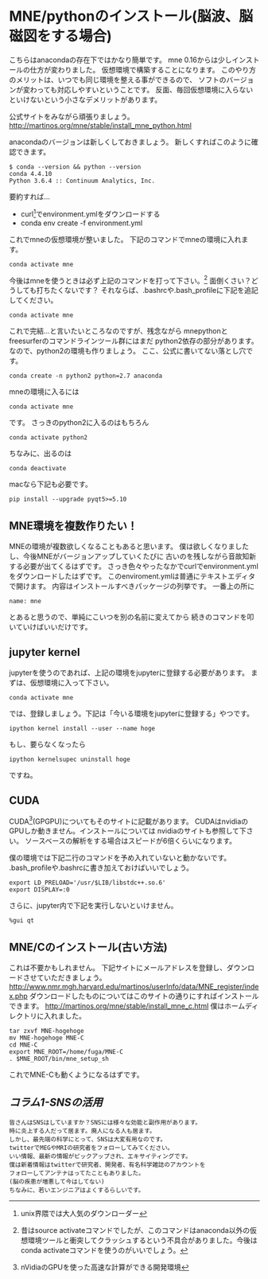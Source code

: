
# MNE/pythonのインストール(脳波、脳磁図をする場合)

こちらはanacondaの存在下ではかなり簡単です。
mne 0.16からは少しインストールの仕方が変わりました。
仮想環境で構築することになります。
このやり方のメリットは、いつでも同じ環境を整える事ができるので、
ソフトのバージョンが変わっても対応しやすいということです。
反面、毎回仮想環境に入らないといけないという小さなデメリットがあります。

公式サイトをみながら頑張りましょう。
http://martinos.org/mne/stable/install_mne_python.html

anacondaのバージョンは新しくしておきましょう。
新しくすればこのように確認できます。
```{frame=single}
$ conda --version && python --version
conda 4.4.10
Python 3.6.4 :: Continuum Analytics, Inc.
```

要約すれば...
- curl[^curl]でenvironment.ymlをダウンロードする
- conda env create -f environment.yml

これでmneの仮想環境が整いました。
下記のコマンドでmneの環境に入れます。
```{frame=single}
conda activate mne
```
今後はmneを使うときは必ず上記のコマンドを打って下さい。[^conda]
面倒くさい？どうしても打ちたくないです？
それならば、.bashrcや.bash_profileに下記を追記してください。
```{frame=single}
conda activate mne
```

[^conda]:昔はsource activateコマンドでしたが、このコマンドはanaconda以外の仮想環境ツールと衝突してクラッシュするという不具合がありました。今後はconda activateコマンドを使うのがいいでしょう。

これで完結…と言いたいところなのですが、残念ながら
mnepythonとfreesurferのコマンドラインツール群にはまだ
python2依存の部分があります。
なので、python2の環境も作りましょう。
ここ、公式に書いてない落とし穴です。

```{frame=single}
conda create -n python2 python=2.7 anaconda
```
mneの環境に入るには
```{frame=single}
conda activate mne
```
です。
さっきのpython2に入るのはもちろん
```{frame=single}
conda activate python2
```
ちなみに、出るのは
```{frame=single}
conda deactivate
```
macなら下記も必要です。
```{frame=single}
pip install --upgrade pyqt5>=5.10
```

[^curl]:unix界隈では大人気のダウンローダー

## MNE環境を複数作りたい！
MNEの環境が複数欲しくなることもあると思います。
僕は欲しくなりましたし、今後MNEがバージョンアップしていくたびに
古いのを残しながら音故知新する必要が出てくるはずです。
さっき色々やったなかでcurlでenvironment.ymlをダウンロードしたはずです。
このenviroment.ymlは普通にテキストエディタで開けます。
内容はインストールすべきパッケージの列挙です。
一番上の所に
```{frame=single}
name: mne
```
とあると思うので、単純にこいつを別の名前に変えてから
続きのコマンドを叩いていけばいいだけです。

## jupyter kernel
jupyterを使うのであれば、上記の環境をjupyterに登録する必要があります。
まずは、仮想環境に入って下さい。
```{frame=single}
conda activate mne
```
では、登録しましょう。下記は「今いる環境をjupyterに登録する」やつです。
 
```{frame=single}
ipython kernel install --user --name hoge
```
もし、要らなくなったら

```{frame=single}
ipython kernelsupec uninstall hoge
```
ですね。

## CUDA
CUDA[^cuda](GPGPU)についてもそのサイトに記載があります。
CUDAはnvidiaのGPUしか動きません。インストールについては
nvidiaのサイトも参照して下さい。
ソースベースの解析をする場合はスピードが6倍くらいになります。

僕の環境では下記二行のコマンドを予め入れていないと動かないです。
.bash_profileや.bashrcに書き加えておけばいいでしょう。
```{frame=single}
export LD_PRELOAD='/usr/$LIB/libstdc++.so.6'
export DISPLAY=:0
```

さらに、jupyter内で下記を実行しないといけません。
```{frame=single}
%gui qt
```
[^cuda]:nVidiaのGPUを使った高速な計算ができる開発環境

## MNE/Cのインストール(古い方法)

これは不要かもしれません。
下記サイトにメールアドレスを登録し、ダウンロードさせていただきましょう。
http://www.nmr.mgh.harvard.edu/martinos/userInfo/data/MNE_register/index.php
ダウンロードしたものについてはこのサイトの通りにすればインストールできます。
http://martinos.org/mne/stable/install_mne_c.html
僕はホームディレクトリに入れました。
```{frame=single}
tar zxvf MNE-hogehoge
mv MNE-hogehoge MNE-C
cd MNE-C
export MNE_ROOT=/home/fuga/MNE-C
. $MNE_ROOT/bin/mne_setup_sh
```
これでMNE-Cも動くようになるはずです。


## *コラム1-SNSの活用*

```{basicstyle=\normalfont frame=shadowbox}
皆さんはSNSはしていますか？SNSには様々な効能と副作用があります。
時に炎上する人だって居ます。廃人になる人も居ます。
しかし、最先端の科学にとって、SNSは大変有用なのです。
twitterでMEGやMRIの研究者をフォローしてみてください。
いい情報、最新の情報がピックアップされ、エキサイティングです。
僕は新着情報はtwitterで研究者、開発者、有名科学雑誌のアカウントを
フォローしてアンテナはってたこともありました。
(脳の疾患が増悪して今はしてない)
ちなみに、若いエンジニアはよくするらしいです。
```
